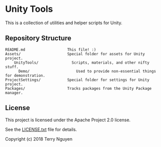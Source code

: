 # Unity Tools

This is a collection of utilities and helper scripts for Unity.

## Repository Structure

```
README.md                   This file! :)
Assets/                     Special folder for assets for Unity project.
    UnityTools/               Scripts, materials, and other nifty stuff.
      Demo/                     Used to provide non-essential things for demonstration.
ProjectSettings/            Special folder for settings for Unity project.
Packages/                   Tracks packages from the Unity Package manager.
```

## License

This project is licensed under the Apache Project 2.0 license.

See the [LICENSE.txt](LICENSE.txt) file for details.

Copyright (c) 2018 Terry Nguyen